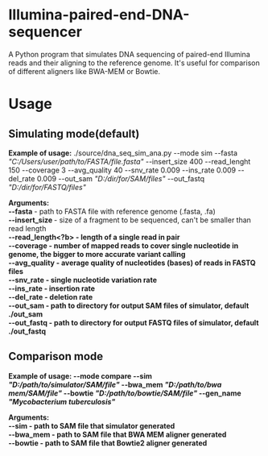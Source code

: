 # Illumina-paired-end-DNA-sequencer
A Python program that simulates DNA sequencing of paired-end Illumina reads and their aligning to the reference genome. It's useful for comparison of different aligners like BWA-MEM or Bowtie. 

# Usage
## Simulating mode(default)
<b>Example of usage:</b> ./source/dna_seq_sim_ana.py --mode sim --fasta <i>"C:/Users/user/path/to/FASTA/file.fasta"</i> --insert_size 400 --read_lenght 150 --coverage 3 --avg_quality 40 --snv_rate 0.009 
--ins_rate 0.009 --del_rate 0.009 --out_sam <i>"D:/dir/for/SAM/files"</i> --out_fastq <i>"D:/dir/for/FASTQ/files"</i> </br>

<b>Arguments:</b> </br>
<b>--fasta </b> - path to FASTA file with reference genome (.fasta, .fa) </br>
<b>--insert_size </b> - size of a fragment to be sequenced, can't be smaller than read length </br>
<b>--read_length<?b> - length of a single read in pair <br/>
<b>--coverage</b> - number of mapped reads to cover single nucleotide in genome, the bigger to more accurate variant calling </br>
<b>--avg_quality</b> - average quality of nucleotides (bases) of reads in FASTQ files </br>
<b>--snv_rate</b> - single nucleotide variation rate </br>
<b>--ins_rate</b> - insertion rate </br>
<b>--del_rate</b> - deletion rate <br>
<b>--out_sam</b> - path to directory for output SAM files of simulator, default ./out_sam </br>
<b>--out_fastq</b> - path to directory for output FASTQ files of simulator, default ./out_fastq <br>

## Comparison mode
<b>Example of usage:</b> --mode compare --sim <i>"D:/path/to/simulator/SAM/file"</i> --bwa_mem <i>"D:/path/to/bwa mem/SAM/file"</i> --bowtie <i>"D:/path/to/bowtie/SAM/file"</i> --gen_name <i>"Mycobacterium tuberculosis"</i> </br>

<b>Arguments:</b> </br>
<b>--sim</b> - path to SAM file that simulator generated </br>
<b>--bwa_mem</b> - path to SAM file that BWA MEM aligner generated </br>
<b>--bowtie</b> - path to SAM file that Bowtie2 aligner generated </br>
